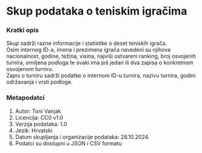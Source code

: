 # Skup podataka o teniskim igračima

### Kratki opis
Skup sadrži razne informacije i statistike o deset teniskih igrača.   
Osim internog ID-a, imena i prezimena igrača navedeni su njihova nacionalnost, godine, težina, visina, najviši ostvareni ranking, broj osvojenih turnira, omiljena podloga te svaki ima još jedan ili dva zapisa o konkretnom osvojenom turniru.   
Zapis o turniru sadrži podatke o internom ID-u turnira, nazivu turnira, godini održavanja i vrsti podloge.

### Metapodatci
1. Autor: Toni Vanjak
2. Licencija: CC0 v1.0
3. Verzija podataka: 1.0
4. Jezik: Hrvatski
5. Datum skupljanja i organizacije podataka: 28.10.2024.
6. Podatci su dostupni u JSON i CSV formatu
